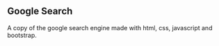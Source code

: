 ## Google Search

A copy of the google search engine made with html, css, javascript and bootstrap.
